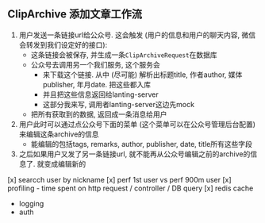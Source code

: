 ## ClipArchive 添加文章工作流

1. 用户发送一条链接url给公众号. 这会触发 (用户的信息和用户的聊天内容, 微信会转发到我们设定好的接口):
    - 这条链接会被保存, 并生成一条`ClipArchiveRequest`在数据库
    - 公众号去调用另一个我们服务, 这个服务会
        - 来下载这个链接. 从中 (尽可能) 解析出标题title, 作者author, 媒体publisher, 年月date. 把这些都入库
        - 并且把这些信息返回给lanting-server
        - 这部分我来写, 调用者lanting-server这边先mock
    - 把所有获取到的数据, 返回成一条消息给用户
2. 用户此时可以通过点公众号下面的菜单 (这个菜单可以在公众号管理后台配置) 来编辑这条archive的信息
    - 能编辑的包括tags, remarks, author, publisher, date, title所有这些字段
3. 之后如果用户又发了另一条链接url, 就不能再从公众号编辑之前的archive的信息了. 就变成编辑新的

[x] searcch user by nickname
[x] perf 1st user vs perf 900m user
[x] profiling - time spent on http request / controller / DB query
[x] redis cache
- logging
- auth